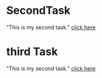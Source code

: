 # SecondTask
"This is my second task."
[click here](tasknew.html)

# third Task
"This is my second task."
[click here](responsive.html)
